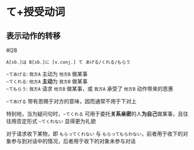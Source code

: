 # て+授受动词

## 表示动作的转移

 #l28

```nihongo
A[sb.]は B[sb.]に [v.conj.] て あげる/くれる/もらう
```

`~てあげる`: `我方A` 主动为 `他方B` 做某事  
`~てくれる`: `他方A` **主动**为 `我方B` 做某事  
`~てもらう`: `我方A` 请求 `他方B` 做某事，或 `我方A` 承受了 `他方B` 动作带来的恩惠  

`~てあげる` 带有恩赐于对方的意味，因而通常不用于下对上  

特别地，当为疑问句时，`~てくれる` 可用于委托**关系亲密**的人**为自己**做某事，且往往用否定形式 `~てくれない` 显得更为礼貌  

对于请求收下某物，即 `もらってくれない` 与 `もらってもらわない`，前者用于收下的对象参与到对话中的情况，后者用于收下的对象未参与对话  
